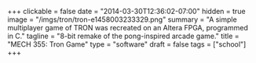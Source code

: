 +++
clickable = false
date = "2014-03-30T12:36:02-07:00"
hidden = true
image = "/imgs/tron/tron-e1458003233329.png"
summary = "A simple multiplayer game of TRON was recreated on an Altera FPGA, programmed in C."
tagline = "8-bit remake of the pong-inspired arcade game."
title = "MECH 355: Tron Game"
type = "software"
draft = false
tags = ["school"]
+++